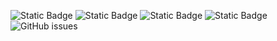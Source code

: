 ![Static Badge](https://img.shields.io/badge/blacklists-60-000000) ![Static Badge](https://img.shields.io/badge/blacklisted-3034162-cc0000) ![Static Badge](https://img.shields.io/badge/whitelisted-2242-00CC00) ![Static Badge](https://img.shields.io/badge/streaming_blacklist-28106-000000) ![GitHub issues](https://img.shields.io/github/issues/fabriziosalmi/blacklists)

